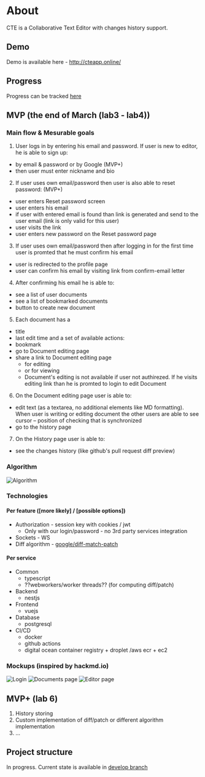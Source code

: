 # About
CTE is a Collaborative Text Editor with changes history support.

## Demo
Demo is available here - http://cteapp.online/

## Progress
Progress can be tracked [here](https://github.com/Yaroslaww-1/cte/projects/1)

## MVP (the end of March (lab3 - lab4))
### Main flow & Mesurable goals
1. User logs in by entering his email and password. If user is new to editor, he is able to sign up:
- by email & password or by Google (MVP+)
- then user must enter nickname and bio
2. If user uses own email/password then user is also able to reset password: (MVP+)
- user enters Reset password screen
- user enters his email
- if user with entered email is found than link is generated and send to the user email (link is only valid for this user)
- user visits the link
- user enters new password on the Reset password page
3. If user uses own email/password then after logging in for the first time user is promted that he must confirm his email
- user is redirected to the profile page
- user can confirm his email by visiting link from confirm-email letter
4. After confirming his email he is able to:
- see a list of user documents
- see a list of bookmarked documents
- button to create new document
5. Each document has a
- title
- last edit time
and a set of available actions:
- bookmark
- go to Document editing page
- share a link to Document editing page 
    - for editing
    - or for viewing
    - Document's editing is not available if user not authirezed. If he visits editing link than he is promted to login to edit Document
6. On the Document editing page user is able to:
- edit text (as a textarea, no additional elements like MD formatting). When user is writing or editing document the other users are able to see cursor – position of checking that is synchronized
- go to the history page
7. On the History page user is able to:
- see the changes history (like github's pull request diff preview)

### Algorithm
![Algorithm](https://user-images.githubusercontent.com/40521835/109118151-a0dca780-774b-11eb-9e68-cd4cac53377e.png)

### Technologies
#### Per feature ([more likely] / [possible options])
- Authorization - session key with cookies / jwt
    - Only with our login/password - no 3rd party services integration
- Sockets - WS
- Diff algorithm - [google/diff-match-patch](https://github.com/google/diff-match-patch)
#### Per service
- Common
    - typescript
    - ??webworkers/worker threads?? (for computing diff/patch)
- Backend
    - nestjs
- Frontend
    - vuejs
- Database
    - postgresql
- CI/CD
    - docker
    - github actions
    - digital ocean container registry + droplet /aws ecr + ec2

### Mockups (inspired by hackmd.io)
![Login](https://user-images.githubusercontent.com/40521835/109047444-91734500-76de-11eb-9025-1c9911556f9b.png)
![Documents page](https://user-images.githubusercontent.com/40521835/109047517-a4861500-76de-11eb-91e3-b17a88e3a6d8.png)
![Editor page](https://user-images.githubusercontent.com/40521835/109047548-abad2300-76de-11eb-80a6-8069542f657a.png)


## MVP+ (lab 6)
1. History storing
2. Custom implementation of diff/patch or different algorithm implementation
3. ...

## Project structure
In progress. Current state is available in [develop branch](https://github.com/Yaroslaww-1/cte/tree/develop)
    
